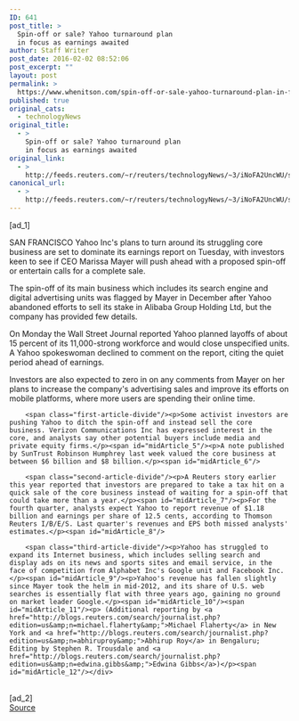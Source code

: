 ```yaml
---
ID: 641
post_title: >
  Spin-off or sale? Yahoo turnaround plan
  in focus as earnings awaited
author: Staff Writer
post_date: 2016-02-02 08:52:06
post_excerpt: ""
layout: post
permalink: >
  https://www.whenitson.com/spin-off-or-sale-yahoo-turnaround-plan-in-focus-as-earnings-awaited/
published: true
original_cats:
  - technologyNews
original_title:
  - >
    Spin-off or sale? Yahoo turnaround plan
    in focus as earnings awaited
original_link:
  - >
    http://feeds.reuters.com/~r/reuters/technologyNews/~3/iNoFA2UncWU/story01.htm
canonical_url:
  - >
    http://feeds.reuters.com/~r/reuters/technologyNews/~3/iNoFA2UncWU/story01.htm
---
```

 [ad_1]
<br><div id="articleText">
<span id="midArticle_start"/>

<span id="midArticle_0"/><span class="focusParagraph" readability="5"><p><span class="articleLocation">SAN FRANCISCO</span> Yahoo Inc's plans to turn around its struggling core business are set to dominate its earnings report on Tuesday, with investors keen to see if CEO Marissa Mayer will push ahead with a proposed spin-off or entertain calls for a complete sale.</p></span><span id="midArticle_1"/><p>The spin-off of its main business which includes its search engine and digital advertising units was flagged by Mayer in December after Yahoo abandoned efforts to sell its stake in Alibaba Group Holding Ltd, but the company has provided few details.</p><span id="midArticle_2"/><p>On Monday the Wall Street Journal reported Yahoo planned layoffs of about 15 percent of its 11,000-strong workforce and would close unspecified units. A Yahoo spokeswoman declined to comment on the report, citing the quiet period ahead of earnings.</p><span id="midArticle_3"/><p>Investors are also expected to zero in on any comments from Mayer on her plans to increase the company's advertising sales and improve its efforts on mobile platforms, where more users are spending their online time.</p><span id="midArticle_4"/>
        
        <span class="first-article-divide"/><p>Some activist investors are pushing Yahoo to ditch the spin-off and instead sell the core business. Verizon Communications Inc has expressed interest in the core, and analysts say other potential buyers include media and private equity firms.</p><span id="midArticle_5"/><p>A note published by SunTrust Robinson Humphrey last week valued the core business at between $6 billion and $8 billion.</p><span id="midArticle_6"/>
        
        <span class="second-article-divide"/><p>A Reuters story earlier this year reported that investors are prepared to take a tax hit on a quick sale of the core business instead of waiting for a spin-off that could take more than a year.</p><span id="midArticle_7"/><p>For the fourth quarter, analysts expect Yahoo to report revenue of $1.18 billion and earnings per share of 12.5 cents, according to Thomson Reuters I/B/E/S. Last quarter's revenues and EPS both missed analysts' estimates.</p><span id="midArticle_8"/>
        
        <span class="third-article-divide"/><p>Yahoo has struggled to expand its Internet business, which includes selling search and display ads on its news and sports sites and email service, in the face of competition from Alphabet Inc's Google unit and Facebook Inc.</p><span id="midArticle_9"/><p>Yahoo's revenue has fallen slightly since Mayer took the helm in mid-2012, and its share of U.S. web searches is essentially flat with three years ago, gaining no ground on market leader Google.</p><span id="midArticle_10"/><span id="midArticle_11"/><p> (Additional reporting by <a href="http://blogs.reuters.com/search/journalist.php?edition=us&amp;n=michael.flaherty&amp;">Michael Flaherty</a> in New York and <a href="http://blogs.reuters.com/search/journalist.php?edition=us&amp;n=abhiruproy&amp;">Abhirup Roy</a> in Bengaluru; Editing by Stephen R. Trousdale and <a href="http://blogs.reuters.com/search/journalist.php?edition=us&amp;n=edwina.gibbs&amp;">Edwina Gibbs</a>)</p><span id="midArticle_12"/></div>
<br>[ad_2]
<br><a href="http://feeds.reuters.com/~r/reuters/technologyNews/~3/iNoFA2UncWU/story01.htm">Source </a>